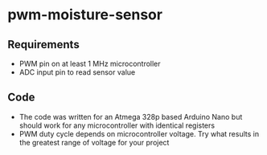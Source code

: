 # pwm-moisture-sensor

## Requirements
- PWM pin on at least 1 MHz microcontroller
- ADC input pin to read sensor value

## Code
- The code was written for an Atmega 328p based Arduino Nano but should work for any microcontroller with identical registers
- PWM duty cycle depends on microcontroller voltage. Try what results in the greatest range of voltage for your project
